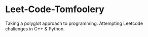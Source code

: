 # Leet-Code-Tomfoolery
Taking a polyglot approach to programming. Attempting Leetcode challenges in C++ &amp; Python.
